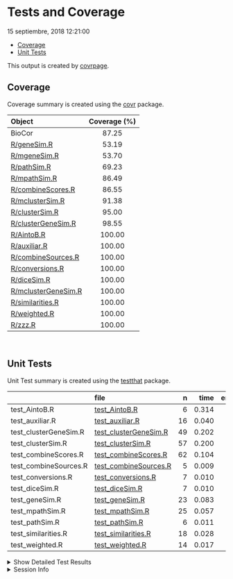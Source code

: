 Tests and Coverage
================
15 septiembre, 2018 12:21:00

-   [Coverage](#coverage)
-   [Unit Tests](#unit-tests)

This output is created by [covrpage](https://github.com/yonicd/covrpage).

Coverage
--------

Coverage summary is created using the [covr](https://github.com/r-lib/covr) package.

| Object                                        | Coverage (%) |
|:----------------------------------------------|:------------:|
| BioCor                                        |     87.25    |
| [R/geneSim.R](../R/geneSim.R)                 |     53.19    |
| [R/mgeneSim.R](../R/mgeneSim.R)               |     53.70    |
| [R/pathSim.R](../R/pathSim.R)                 |     69.23    |
| [R/mpathSim.R](../R/mpathSim.R)               |     86.49    |
| [R/combineScores.R](../R/combineScores.R)     |     86.55    |
| [R/mclusterSim.R](../R/mclusterSim.R)         |     91.38    |
| [R/clusterSim.R](../R/clusterSim.R)           |     95.00    |
| [R/clusterGeneSim.R](../R/clusterGeneSim.R)   |     98.55    |
| [R/AintoB.R](../R/AintoB.R)                   |    100.00    |
| [R/auxiliar.R](../R/auxiliar.R)               |    100.00    |
| [R/combineSources.R](../R/combineSources.R)   |    100.00    |
| [R/conversions.R](../R/conversions.R)         |    100.00    |
| [R/diceSim.R](../R/diceSim.R)                 |    100.00    |
| [R/mclusterGeneSim.R](../R/mclusterGeneSim.R) |    100.00    |
| [R/similarities.R](../R/similarities.R)       |    100.00    |
| [R/weighted.R](../R/weighted.R)               |    100.00    |
| [R/zzz.R](../R/zzz.R)                         |    100.00    |

<br>

Unit Tests
----------

Unit Test summary is created using the [testthat](https://github.com/r-lib/testthat) package.

|                        | file                                                     |    n|   time|  error|  failed|  skipped|  warning|
|------------------------|:---------------------------------------------------------|----:|------:|------:|-------:|--------:|--------:|
| test\_AintoB.R         | [test\_AintoB.R](testthat/test_AintoB.R)                 |    6|  0.314|      0|       0|        0|        0|
| test\_auxiliar.R       | [test\_auxiliar.R](testthat/test_auxiliar.R)             |   16|  0.040|      0|       0|        0|        0|
| test\_clusterGeneSim.R | [test\_clusterGeneSim.R](testthat/test_clusterGeneSim.R) |   49|  0.202|      0|       0|        0|        0|
| test\_clusterSim.R     | [test\_clusterSim.R](testthat/test_clusterSim.R)         |   57|  0.200|      0|       0|        0|        0|
| test\_combineScores.R  | [test\_combineScores.R](testthat/test_combineScores.R)   |   62|  0.104|      0|       0|        0|        0|
| test\_combineSources.R | [test\_combineSources.R](testthat/test_combineSources.R) |    5|  0.009|      0|       0|        0|        0|
| test\_conversions.R    | [test\_conversions.R](testthat/test_conversions.R)       |    7|  0.010|      0|       0|        0|        0|
| test\_diceSim.R        | [test\_diceSim.R](testthat/test_diceSim.R)               |    7|  0.010|      0|       0|        0|        0|
| test\_geneSim.R        | [test\_geneSim.R](testthat/test_geneSim.R)               |   23|  0.083|      0|       0|        0|        0|
| test\_mpathSim.R       | [test\_mpathSim.R](testthat/test_mpathSim.R)             |   25|  0.057|      0|       0|        0|        0|
| test\_pathSim.R        | [test\_pathSim.R](testthat/test_pathSim.R)               |    6|  0.011|      0|       0|        0|        0|
| test\_similarities.R   | [test\_similarities.R](testthat/test_similarities.R)     |   18|  0.028|      0|       0|        0|        0|
| test\_weighted.R       | [test\_weighted.R](testthat/test_weighted.R)             |   14|  0.017|      0|       0|        0|        0|

<details closed> <summary> Show Detailed Test Results </summary>

| file                                                             | context                       | test                                              | status |    n|   time|
|:-----------------------------------------------------------------|:------------------------------|:--------------------------------------------------|:-------|----:|------:|
| [test\_AintoB.R](testthat/test_AintoB.R#L10)                     | Testing AintoB functions      | AintoB                                            | PASS   |    6|  0.314|
| [test\_auxiliar.R](testthat/test_auxiliar.R#L8)                  | Testing auxiliar functions    | seq2mat puts a combination to the right place     | PASS   |    5|  0.013|
| [test\_auxiliar.R](testthat/test_auxiliar.R#L24)                 | Testing auxiliar functions    | combinadic                                        | PASS   |    3|  0.006|
| [test\_auxiliar.R](testthat/test_auxiliar.R#L35)                 | Testing auxiliar functions    | duplicateIndices                                  | PASS   |    3|  0.006|
| [test\_auxiliar.R](testthat/test_auxiliar.R#L50)                 | Testing auxiliar functions    | removeDup                                         | PASS   |    4|  0.012|
| [test\_auxiliar.R](testthat/test_auxiliar.R#L62_L63)             | Testing auxiliar functions    | inverseList                                       | PASS   |    1|  0.003|
| [test\_clusterGeneSim.R](testthat/test_clusterGeneSim.R#L6_L7)   | Testing clusterGeneSim        | clusterGeneSim                                    | PASS   |   13|  0.081|
| [test\_clusterGeneSim.R](testthat/test_clusterGeneSim.R#L31)     | Testing clusterGeneSim        | mclusterGeneSim                                   | PASS   |    9|  0.040|
| [test\_clusterGeneSim.R](testthat/test_clusterGeneSim.R#L53_L54) | Testing clusterGeneSim        | clusterGeneSim GeneSetCollection                  | PASS   |   16|  0.045|
| [test\_clusterGeneSim.R](testthat/test_clusterGeneSim.R#L75)     | Testing clusterGeneSim        | mclusterGeneSim GeneSetCollection                 | PASS   |   11|  0.036|
| [test\_clusterSim.R](testthat/test_clusterSim.R#L8)              | Testing clusterSim            | clusterSim                                        | PASS   |   13|  0.056|
| [test\_clusterSim.R](testthat/test_clusterSim.R#L30)             | Testing clusterSim            | mclusterSim                                       | PASS   |   16|  0.069|
| [test\_clusterSim.R](testthat/test_clusterSim.R#L72)             | Testing clusterSim            | clusterSim                                        | PASS   |   14|  0.036|
| [test\_clusterSim.R](testthat/test_clusterSim.R#L92)             | Testing clusterSim            | mclusterSim                                       | PASS   |   14|  0.039|
| [test\_combineScores.R](testthat/test_combineScores.R#L7)        | Testing combineScores         | combineScores                                     | PASS   |   42|  0.063|
| [test\_combineScores.R](testthat/test_combineScores.R#L77)       | Testing combineScores         | combineScoresPar                                  | PASS   |    1|  0.003|
| [test\_combineScores.R](testthat/test_combineScores.R#L84)       | Testing combineScores         | combineScoresPar equivalent to combineScores      | PASS   |   12|  0.025|
| [test\_combineScores.R](testthat/test_combineScores.R#L125)      | Testing combineScores         | reciprocal                                        | PASS   |    5|  0.009|
| [test\_combineScores.R](testthat/test_combineScores.R#L145)      | Testing combineScores         | BMA                                               | PASS   |    1|  0.002|
| [test\_combineScores.R](testthat/test_combineScores.R#L149)      | Testing combineScores         | rcmax                                             | PASS   |    1|  0.002|
| [test\_combineSources.R](testthat/test_combineSources.R#L9)      | Testing combineSources        | combineSources                                    | PASS   |    5|  0.009|
| [test\_conversions.R](testthat/test_conversions.R#L5)            | Testing conversions functions | Conversions                                       | PASS   |    7|  0.010|
| [test\_diceSim.R](testthat/test_diceSim.R#L9)                    | Testing diceSim               | diceSim                                           | PASS   |    7|  0.010|
| [test\_geneSim.R](testthat/test_geneSim.R#L9)                    | Testing geneSim               | geneSim                                           | PASS   |   11|  0.036|
| [test\_geneSim.R](testthat/test_geneSim.R#L26)                   | Testing geneSim               | mgeneSim                                          | PASS   |   12|  0.047|
| [test\_mpathSim.R](testthat/test_mpathSim.R#L6)                  | Testing mpathSim              | mpathSim                                          | PASS   |    7|  0.014|
| [test\_mpathSim.R](testthat/test_mpathSim.R#L23)                 | Testing mpathSim              | pathSims\_matrix                                  | PASS   |    3|  0.005|
| [test\_mpathSim.R](testthat/test_mpathSim.R#L37)                 | Testing mpathSim              | mpathSim for GeneSetCollections and list is equal | PASS   |   10|  0.032|
| [test\_mpathSim.R](testthat/test_mpathSim.R#L77)                 | Testing mpathSim              | mpathSim for GeneSetCollections                   | PASS   |    5|  0.006|
| [test\_pathSim.R](testthat/test_pathSim.R#L6)                    | Testing pathSim               | pathSim                                           | PASS   |    6|  0.011|
| [test\_similarities.R](testthat/test_similarities.R#L12)         | Testing Similarities function | addSimilarities                                   | PASS   |    9|  0.013|
| [test\_similarities.R](testthat/test_similarities.R#L32)         | Testing Similarities function | similarities                                      | PASS   |    9|  0.015|
| [test\_weighted.R](testthat/test_weighted.R#L9)                  | Testing weighted functions    | weighted.sum                                      | PASS   |    8|  0.010|
| [test\_weighted.R](testthat/test_weighted.R#L28)                 | Testing weighted functions    | weighted.prod                                     | PASS   |    6|  0.007|

</details>

<details> <summary> Session Info </summary>

| Field    | Value                         |
|:---------|:------------------------------|
| Version  | R version 3.5.1 (2018-07-02)  |
| Platform | x86\_64-pc-linux-gnu (64-bit) |
| Running  | Ubuntu 18.04.1 LTS            |
| Language | en\_US                        |
| Timezone | Europe/Madrid                 |

| Package  | Version |
|:---------|:--------|
| testthat | 2.0.0   |
| covr     | 3.1.0   |
| covrpage | 0.0.55  |

</details>

<!--- Final Status : pass --->
